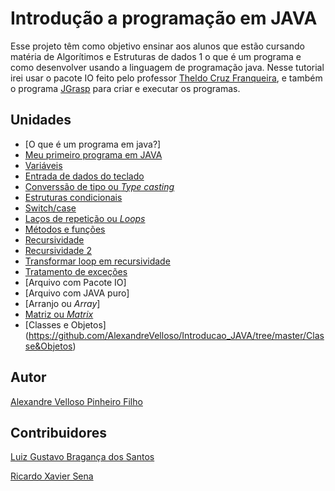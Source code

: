 # Introdução a programação em JAVA

Esse projeto têm como objetivo ensinar aos alunos que estão cursando matéria de Algorítimos e Estruturas de dados 1 o que é um programa e como desenvolver usando a linguagem de programação java.
Nesse tutorial irei usar o pacote IO feito pelo professor [Theldo Cruz Franqueira](http://lattes.cnpq.br/3356241223151750), e também o programa [JGrasp](http://www.jgrasp.org/index.html) para criar e executar os programas.

## Unidades

* [O que é um programa em java?]
* [Meu primeiro programa em JAVA](https://github.com/AlexandreVelloso/Introducao_JAVA/tree/master/Primeiro%20Programa)
* [Variáveis](https://github.com/AlexandreVelloso/Introducao_JAVA/tree/master/Variaveis)
* [Entrada de dados do teclado](https://github.com/AlexandreVelloso/Introducao_JAVA/tree/master/Entrada%20de%20dados)
* [Converssão de tipo ou *Type casting*](https://github.com/AlexandreVelloso/Introducao_JAVA/tree/master/Converssao)
* [Estruturas condicionais](https://github.com/AlexandreVelloso/Introducao_JAVA/tree/master/Estruturas%20condicionais)
* [Switch/case](https://github.com/AlexandreVelloso/Introducao_JAVA/tree/master/Switch%20case)
* [Laços de repetição ou *Loops*](https://github.com/AlexandreVelloso/Introducao_JAVA/tree/master/Loop)
* [Métodos e funções](https://github.com/AlexandreVelloso/Introducao_JAVA/tree/master/Metodos%20e%20funcoes)
* [Recursividade](https://github.com/AlexandreVelloso/Introducao_JAVA/tree/master/Recursividade)
* [Recursividade 2](https://github.com/AlexandreVelloso/Introducao_JAVA/tree/master/Recursividade2)
* [Transformar loop em recursividade](https://github.com/AlexandreVelloso/Introducao_JAVA/tree/master/Transformar%20loop%20em%20recursividade)
* [Tratamento de exceções](https://github.com/AlexandreVelloso/Introducao_JAVA/tree/master/Tratamento%20de%20excecoes)
* [Arquivo com Pacote IO]
* [Arquivo com JAVA puro]
* [Arranjo ou *Array*]
* [Matriz ou *Matrix*](https://github.com/AlexandreVelloso/Introducao_JAVA/tree/master/Matrizes)
* [Classes e Objetos] (https://github.com/AlexandreVelloso/Introducao_JAVA/tree/master/Classe&Objetos)

## Autor

[Alexandre Velloso Pinheiro Filho](https://github.com/AlexandreVelloso)

## Contribuidores

[Luiz Gustavo Bragança dos Santos](https://github.com/Luizgustavo358)

[Ricardo Xavier Sena](https://github.com/KakaSena)
